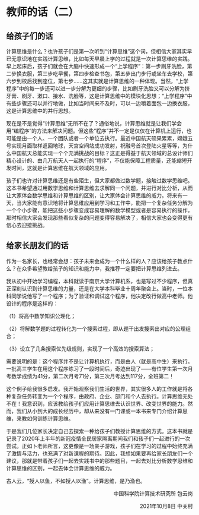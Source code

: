 # 教师的话（二）

## 给孩子们的话

计算思维是什么？也许孩子们是第一次听到“计算思维”这个词，但相信大家其实早已无意识地在实践计算思维，比如每天早晨上学的过程就是一次计算思维的实践。早上起床后，孩子们就会在大脑中快速形成一个“上学程序”：第一步刷牙洗脸，第二步换衣服，第三步吃早餐，第四步检查书包，第五步出门步行或坐车去学校，第六步到校后找到座位，第七步……这其实就是计算思维的一种体现。当然，“上学程序”中的每一步还可以进一步分解为更细的步骤，比如刷牙洗脸又可以分解为挤牙膏、刷牙、漱口、接水、洗脸等，这是计算思维中的模块化思想；“上学程序”中有些步骤还可以并行地做，比如当时间来不及时，可以一边嚼着面包一边换衣服，这是计算思维中的并行思想。

现在是不是觉得“计算思维”无所不在了？通俗地说，计算思维就是让我们学会用“编程序”的方法来解决问题。但这些“程序”并不一定是仅仅在计算机上运行，也可能是由一个人、一个团队或者一个单位去执行。最近中国航天硕果累累，嫦娥五号实现月面取样返回地球，天宫空间站成功发射，祝融号首次登陆火星等等，为什么中国航天总能实现一个个充满挑战的目标？这正是得益于航天领域的总设计师们精心设计的、由几万航天人一起执行的“程序”，不仅能保障工程质量，还能缩短开发时间，这就是计算思维在航天领域的应用。

孩子们也许对计算思维还是有些陌生，但大家都做过数学题，接触过数学思维吧。这本书希望通过用数学思维和计算思维去求解同一个问题，并进行对比分析，从而让大家体会数学思维和计算思维的区别，让大家体会计算思维的威力。将来有一天，当大家能有意识地将计算思维应用到学习和工作中，能把一个复杂任务分解为一个个小步骤，能把这些小步骤变成容易理解的数学模型或者是容易执行的操作，那时相信大家会发现那些看似复杂的问题变得容易解决了，相信大家也会变得更有信心去迎接挑战。

## 给家长朋友们的话

作为一名家长，也经常会想：孩子未来会成为一个什么样的人？应该给孩子教点什么？在众多希望教给孩子的知识和能力中，我推荐一定要把计算思维列进去。

我从初中开始学习编程，本科就读于南京大学计算机系，也是写过不少程序，但真正深刻认识到计算思维的力量，还是在大学本科毕业十周年聚会上。当时，一位本科同学说他写了一个程序；为了验证和调试这个程序，他决定改行做高中老师。他设计的程序是这样的：

（1）将高中数学知识公理化；

（2）将解数学题的过程转化为一个搜索过程，即从题干出发搜索出对应的公理组合；

（3）设立了几条搜索优先级规则，实现了一个高效的搜索算法；

  需要说明的是：这个程序并不是让计算机执行，而是由人（就是高中生）来执行。一批高三学生在用这个程序练习了一段时间后，奇迹出现了——有位学生第一次月考数学成绩为41分，第二次月考71分，第三次月考达到117分，全班第二！
  
这个例子给我很多启发。我开始观察我们生活的世界，其实很多人的工作就是将各种复杂任务转变为一个个程序，由政府、企业、部门和个人去执行。计算思维无处不在！我意识到，应该教给孩子们应用计算思维去认识世界、改变世界的能力。然而，我们从小到大的成长经历中，却从来没有一门课或一本书来专门介绍计算思维，来教如何训练计算思维。

于是我们几位家长决定自己去探索一种给孩子们教授计算思维的方式。这本书就是记录了2020年上半年的新冠疫情全民居家隔离期间我们和孩子们一起进行的一次尝试。正如卜老师所言，这更像是一场亲子游戏，孩子们在学习的过程中始终充满了激情与活力，也充满了对新课程的期待。因此，我想如果要再给家长朋友们一个建议，那就是带着孩子们一起去实践书中的那些题目，一起去对比分析数学思维和计算思维的区别，一起去体会计算思维的威力。

古人云，“授人以鱼，不如授人以渔”。计算思维，是乃渔也。

<p align="right"> 中国科学院计算技术研究所 包云岗</p>
<p align="right"> 2021年10月8日 中关村</p>


  

